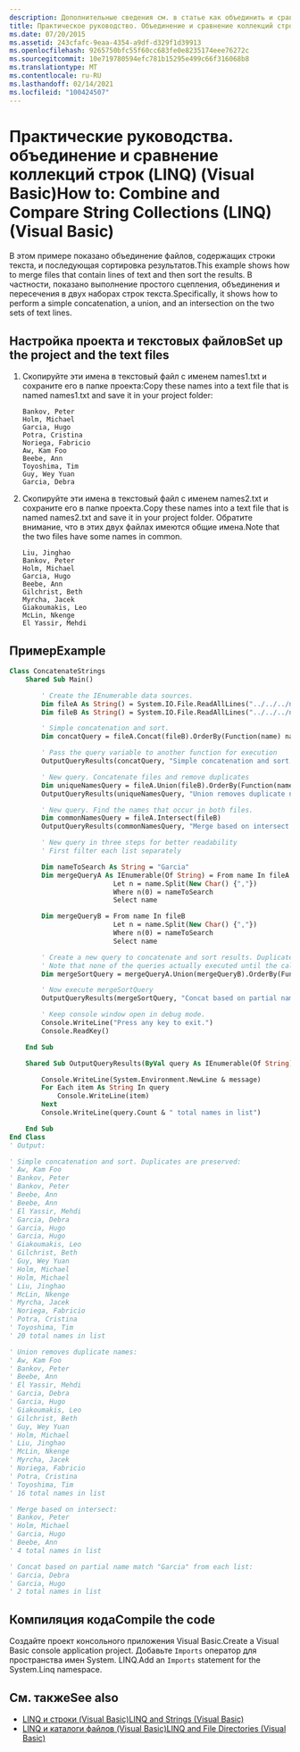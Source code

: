 ```yaml
---
description: Дополнительные сведения см. в статье как объединить и сравнить коллекции строк (LINQ) (Visual Basic)
title: Практическое руководство. Объединение и сравнение коллекций строк (LINQ)
ms.date: 07/20/2015
ms.assetid: 243cfafc-9eaa-4354-a9df-d329f1d39913
ms.openlocfilehash: 9265750bfc55f60cc683fe0e8235174eee76272c
ms.sourcegitcommit: 10e719780594efc781b15295e499c66f316068b8
ms.translationtype: MT
ms.contentlocale: ru-RU
ms.lasthandoff: 02/14/2021
ms.locfileid: "100424507"
---
```

# <a name="how-to-combine-and-compare-string-collections-linq-visual-basic"></a><span data-ttu-id="76d54-103">Практические руководства. объединение и сравнение коллекций строк (LINQ) (Visual Basic)</span><span class="sxs-lookup"><span data-stu-id="76d54-103">How to: Combine and Compare String Collections (LINQ) (Visual Basic)</span></span>

<span data-ttu-id="76d54-104">В этом примере показано объединение файлов, содержащих строки текста, и последующая сортировка результатов.</span><span class="sxs-lookup"><span data-stu-id="76d54-104">This example shows how to merge files that contain lines of text and then sort the results.</span></span> <span data-ttu-id="76d54-105">В частности, показано выполнение простого сцепления, объединения и пересечения в двух наборах строк текста.</span><span class="sxs-lookup"><span data-stu-id="76d54-105">Specifically, it shows how to perform a simple concatenation, a union, and an intersection on the two sets of text lines.</span></span>

## <a name="set-up-the-project-and-the-text-files"></a><span data-ttu-id="76d54-106">Настройка проекта и текстовых файлов</span><span class="sxs-lookup"><span data-stu-id="76d54-106">Set up the project and the text files</span></span>

1. <span data-ttu-id="76d54-107">Скопируйте эти имена в текстовый файл с именем names1.txt и сохраните его в папке проекта:</span><span class="sxs-lookup"><span data-stu-id="76d54-107">Copy these names into a text file that is named names1.txt and save it in your project folder:</span></span>

    ```text
    Bankov, Peter
    Holm, Michael
    Garcia, Hugo
    Potra, Cristina
    Noriega, Fabricio
    Aw, Kam Foo
    Beebe, Ann
    Toyoshima, Tim
    Guy, Wey Yuan
    Garcia, Debra
    ```

2. <span data-ttu-id="76d54-108">Скопируйте эти имена в текстовый файл с именем names2.txt и сохраните его в папке проекта.</span><span class="sxs-lookup"><span data-stu-id="76d54-108">Copy these names into a text file that is named names2.txt and save it in your project folder.</span></span> <span data-ttu-id="76d54-109">Обратите внимание, что в этих двух файлах имеются общие имена.</span><span class="sxs-lookup"><span data-stu-id="76d54-109">Note that the two files have some names in common.</span></span>

    ```text
    Liu, Jinghao
    Bankov, Peter
    Holm, Michael
    Garcia, Hugo
    Beebe, Ann
    Gilchrist, Beth
    Myrcha, Jacek
    Giakoumakis, Leo
    McLin, Nkenge
    El Yassir, Mehdi
    ```

## <a name="example"></a><span data-ttu-id="76d54-110">Пример</span><span class="sxs-lookup"><span data-stu-id="76d54-110">Example</span></span>

```vb
Class ConcatenateStrings
    Shared Sub Main()

        ' Create the IEnumerable data sources.
        Dim fileA As String() = System.IO.File.ReadAllLines("../../../names1.txt")
        Dim fileB As String() = System.IO.File.ReadAllLines("../../../names2.txt")

        ' Simple concatenation and sort.
        Dim concatQuery = fileA.Concat(fileB).OrderBy(Function(name) name)

        ' Pass the query variable to another function for execution
        OutputQueryResults(concatQuery, "Simple concatenation and sort. Duplicates are preserved:")

        ' New query. Concatenate files and remove duplicates
        Dim uniqueNamesQuery = fileA.Union(fileB).OrderBy(Function(name) name)
        OutputQueryResults(uniqueNamesQuery, "Union removes duplicate names:")

        ' New query. Find the names that occur in both files.
        Dim commonNamesQuery = fileA.Intersect(fileB)
        OutputQueryResults(commonNamesQuery, "Merge based on intersect: ")

        ' New query in three steps for better readability
        ' First filter each list separately

        Dim nameToSearch As String = "Garcia"
        Dim mergeQueryA As IEnumerable(Of String) = From name In fileA
                          Let n = name.Split(New Char() {","})
                          Where n(0) = nameToSearch
                          Select name

        Dim mergeQueryB = From name In fileB
                          Let n = name.Split(New Char() {","})
                          Where n(0) = nameToSearch
                          Select name

        ' Create a new query to concatenate and sort results. Duplicates are removed in Union.
        ' Note that none of the queries actually executed until the call to OutputQueryResults.
        Dim mergeSortQuery = mergeQueryA.Union(mergeQueryB).OrderBy(Function(str) str)

        ' Now execute mergeSortQuery
        OutputQueryResults(mergeSortQuery, "Concat based on partial name match """ & nameToSearch & """ from each list:")

        ' Keep console window open in debug mode.
        Console.WriteLine("Press any key to exit.")
        Console.ReadKey()

    End Sub

    Shared Sub OutputQueryResults(ByVal query As IEnumerable(Of String), ByVal message As String)

        Console.WriteLine(System.Environment.NewLine & message)
        For Each item As String In query
            Console.WriteLine(item)
        Next
        Console.WriteLine(query.Count & " total names in list")

    End Sub
End Class
' Output:

' Simple concatenation and sort. Duplicates are preserved:
' Aw, Kam Foo
' Bankov, Peter
' Bankov, Peter
' Beebe, Ann
' Beebe, Ann
' El Yassir, Mehdi
' Garcia, Debra
' Garcia, Hugo
' Garcia, Hugo
' Giakoumakis, Leo
' Gilchrist, Beth
' Guy, Wey Yuan
' Holm, Michael
' Holm, Michael
' Liu, Jinghao
' McLin, Nkenge
' Myrcha, Jacek
' Noriega, Fabricio
' Potra, Cristina
' Toyoshima, Tim
' 20 total names in list

' Union removes duplicate names:
' Aw, Kam Foo
' Bankov, Peter
' Beebe, Ann
' El Yassir, Mehdi
' Garcia, Debra
' Garcia, Hugo
' Giakoumakis, Leo
' Gilchrist, Beth
' Guy, Wey Yuan
' Holm, Michael
' Liu, Jinghao
' McLin, Nkenge
' Myrcha, Jacek
' Noriega, Fabricio
' Potra, Cristina
' Toyoshima, Tim
' 16 total names in list

' Merge based on intersect:
' Bankov, Peter
' Holm, Michael
' Garcia, Hugo
' Beebe, Ann
' 4 total names in list

' Concat based on partial name match "Garcia" from each list:
' Garcia, Debra
' Garcia, Hugo
' 2 total names in list
```

## <a name="compile-the-code"></a><span data-ttu-id="76d54-111">Компиляция кода</span><span class="sxs-lookup"><span data-stu-id="76d54-111">Compile the code</span></span>

<span data-ttu-id="76d54-112">Создайте проект консольного приложения Visual Basic.</span><span class="sxs-lookup"><span data-stu-id="76d54-112">Create a Visual Basic console application project.</span></span> <span data-ttu-id="76d54-113">Добавьте `Imports` оператор для пространства имен System. LINQ.</span><span class="sxs-lookup"><span data-stu-id="76d54-113">Add an `Imports` statement for the System.Linq namespace.</span></span>

## <a name="see-also"></a><span data-ttu-id="76d54-114">См. также</span><span class="sxs-lookup"><span data-stu-id="76d54-114">See also</span></span>

- [<span data-ttu-id="76d54-115">LINQ и строки (Visual Basic)</span><span class="sxs-lookup"><span data-stu-id="76d54-115">LINQ and Strings (Visual Basic)</span></span>](linq-and-strings.md)
- [<span data-ttu-id="76d54-116">LINQ и каталоги файлов (Visual Basic)</span><span class="sxs-lookup"><span data-stu-id="76d54-116">LINQ and File Directories (Visual Basic)</span></span>](linq-and-file-directories.md)
